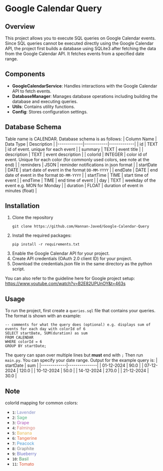 # Google Calendar Query

## Overview
This project allows you to execute SQL queries on Google Calendar events. Since SQL queries cannot be executed directly using the Google Calendar API, the project first builds a database using SQLite3 after fetching the data from the Google Calendar API. It fetches events from a specified date range.

## Components
- **GoogleCalendarService**: Handles interactions with the Google Calendar API to fetch events.
- **DatabaseManager**: Manages database operations including building the database and executing queries.
- **Utils**: Contains utility functions.
- **Config**: Stores configuration settings.

## Database Schema
Table name is CALENDAR. Database schema is as follows:
| Column Name | Data Type | Description |
|-------------|------------|-------------|
| id          | TEXT       | id of event. unique for each event |
| summary     | TEXT       | event title |
| description | TEXT       | event description |
| colorId     | INTEGER    | color id of event. Unique for each color (for commonly used colors, see note at the end) |
| reminders   | JSON       | reminder notifications in json format |
| startDate   | DATE       | start date of event in the format `DD-MM-YYYY` |
| endDate     | DATE       | end date of event in the format `DD-MM-YYYY` |
| startTime   | TIME       | start time of event |
| endTime     | TIME       | end time of event |
| day         | TEXT       | weekday of the event e.g. MON for Monday |
| duration    | FLOAT       | duration of event in minutes (float) |

## Installation
1. Clone the repository
    ```
    git clone https://github.com/Hannan-Javed/Google-Calendar-Query
    ```
2. Install the required packages:
    ```
    pip install -r requirements.txt
    ```
3. Enable the Google Calendar API for your project.
4. Create API credentials (OAuth 2.0 client ID) for your project.
5. Download the credentials.json file in the same directory as the python script.

You can also refer to the guideline here for Google project setup:<br>
https://www.youtube.com/watch?v=B2E82UPUnOY&t=463s

## Usage
To run the project, first create a `queries.sql` file that contains your queries. The format is shown with an example:
```
-- comments for what the query does (optional) e.g. displays sum of events for each day with colorId of 6
SELECT startDate, SUM(duration) as sum
FROM CALENDAR 
WHERE colorId = 6 
GROUP BY startDate;
```
The query can span over multiple lines but <b>must</b> end with `;`
Then run `main.py`. You can specify your date range.
Output for the example query is:
| startDate   | sum           |
|-------------|---------------|
| 01-12-2024  | 90.0          |
| 07-12-2024  | 120.0         |
| 10-12-2024  | 50.0          |
| 14-12-2024  | 270.0         |
| 21-12-2024  | 30.0          |
## Note
colorId mapping for common colors:
- `1`: <span style = "color: rgb(130,139,194)">Lavender</span>
- `2`: <span style = "color: rgb(85,176,128)">Sage</span>
- `3`: <span style = "color: rgb(176,90,186)">Grape</span>
- `4`: <span style = "color: rgb(214,131,122)">Falmingo</span>
- `5`: <span style = "color: rgb(231,186,81)">Banana</span>
- `6`: <span style = "color: rgb(227,104,62)">Tangerine</span>
- `7`: <span style = "color: rgb(75,153,210)">Peacock</span>
- `8`: <span style = "color: rgb(124,124,124)">Graphite</span>
- `9`: <span style = "color: rgb(110,114,195)">Blueberry</span>
- `10`: <span style = "color: rgb(72,145,96)">Basil</span>
- `11`: <span style = "color: rgb(218,82,52)">Tomato</span>